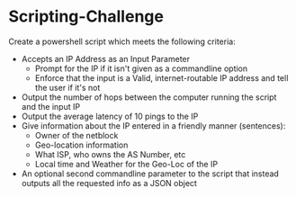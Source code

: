 # Scripting-Challenge
Create a powershell script which meets the following criteria:
* Accepts an IP Address as an Input Parameter
  * Prompt for the IP if it isn't given as a commandline option
  * Enforce that the input is a Valid, internet-routable IP address and tell the user if it's not
* Output the number of hops between the computer running the script and the input IP
* Output the average latency of 10 pings to the IP
* Give information about the IP entered in a friendly manner (sentences):
  * Owner of the netblock
  * Geo-location information
  * What ISP, who owns the AS Number, etc
  * Local time and Weather for the Geo-Loc of the IP
* An optional second commandline parameter to the script that instead outputs all the requested info as a JSON object
